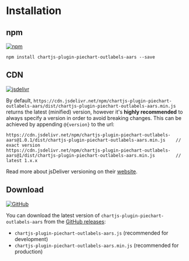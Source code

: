 # Installation

## npm

[![npm](https://img.shields.io/npm/v/chartjs-plugin-piechart-outlabels-aars.svg?style=flat-square&maxAge=600)](https://npmjs.com/package/chartjs-plugin-piechart-outlabels)

    npm install chartjs-plugin-piechart-outlabels-aars --save

## CDN

[![jsdelivr](https://img.shields.io/npm/v/chartjs-plugin-piechart-outlabels-aars.svg?label=jsdelivr&style=flat-square&maxAge=600)](https://cdn.jsdelivr.net/npm/chartjs-plugin-outlabels@latest/dist/)

By default, `https://cdn.jsdelivr.net/npm/chartjs-plugin-piechart-outlabels-aars/dist/chartjs-plugin-piechart-outlabels-aars.min.js` returns the latest (minified) version, however it's **highly recommended** to always specify a version in order to avoid breaking changes. This can be achieved by appending `@{version}` to the url:

    https://cdn.jsdelivr.net/npm/chartjs-plugin-piechart-outlabels-aars@1.0.1/dist/chartjs-plugin-piechart-outlabels-aars.min.js    // exact version
    https://cdn.jsdelivr.net/npm/chartjs-plugin-piechart-outlabels-aars@1/dist/chartjs-plugin-piechart-outlabels-aars.min.js        // latest 1.x.x

Read more about jsDeliver versioning on their [website](http://www.jsdelivr.com/).

## Download

[![GitHub](https://img.shields.io/github/v/release/aaronicsubstances/chartjs-plugin-piechart-outlabels.svg?style=flat-square&maxAge=600)](https://github.com/aaronicsubstances/chartjs-plugin-piechart-outlabels/releases/latest)

You can download the latest version of `chartjs-plugin-piechart-outlabels-aars` from the [GitHub releases](https://github.com/aaronicsubstances/chartjs-plugin-piechart-outlabels/releases/latest):

- `chartjs-plugin-piechart-outlabels-aars.js` (recommended for development)
- `chartjs-plugin-piechart-outlabels-aars.min.js` (recommended for production)